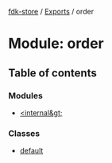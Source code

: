 [fdk-store](../README.md) / [Exports](../modules.md) / order

# Module: order

## Table of contents

### Modules

- [&lt;internal\&gt;](order._internal_.md)

### Classes

- [default](../classes/order.default.md)
